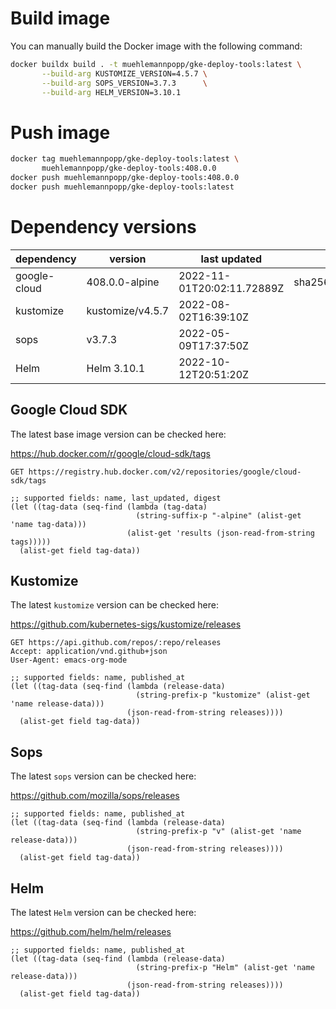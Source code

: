 
# Build image

You can manually build the Docker image with the following command:

```bash
docker buildx build . -t muehlemannpopp/gke-deploy-tools:latest \
       --build-arg KUSTOMIZE_VERSION=4.5.7 \
       --build-arg SOPS_VERSION=3.7.3      \
       --build-arg HELM_VERSION=3.10.1
```

# Push image

```bash
docker tag muehlemannpopp/gke-deploy-tools:latest \
       muehlemannpopp/gke-deploy-tools:408.0.0
docker push muehlemannpopp/gke-deploy-tools:408.0.0
docker push muehlemannpopp/gke-deploy-tools:latest
```

# Dependency versions

| dependency   | version          | last updated               | digest                                                                  |
|------------ |---------------- |-------------------------- |----------------------------------------------------------------------- |
| google-cloud | 408.0.0-alpine   | 2022-11-01T20:02:11.72889Z | sha256:f64c0f8f9a58c0821391dbb987cf567278c907c828dddc056d7f369c57177c82 |
| kustomize    | kustomize/v4.5.7 | 2022-08-02T16:39:10Z       |                                                                         |
| sops         | v3.7.3           | 2022-05-09T17:37:50Z       |                                                                         |
| Helm         | Helm 3.10.1      | 2022-10-12T20:51:20Z       |                                                                         |

## Google Cloud SDK

The latest base image version can be checked here:

<https://hub.docker.com/r/google/cloud-sdk/tags>

```restclient
GET https://registry.hub.docker.com/v2/repositories/google/cloud-sdk/tags
```

```elisp
;; supported fields: name, last_updated, digest
(let ((tag-data (seq-find (lambda (tag-data)
                            (string-suffix-p "-alpine" (alist-get 'name tag-data)))
                          (alist-get 'results (json-read-from-string tags)))))
  (alist-get field tag-data))
```

## Kustomize

The latest `kustomize` version can be checked here:

<https://github.com/kubernetes-sigs/kustomize/releases>

```restclient
GET https://api.github.com/repos/:repo/releases
Accept: application/vnd.github+json
User-Agent: emacs-org-mode
```

```elisp
;; supported fields: name, published_at
(let ((tag-data (seq-find (lambda (release-data)
                            (string-prefix-p "kustomize" (alist-get 'name release-data)))
                          (json-read-from-string releases))))
  (alist-get field tag-data))
```

## Sops

The latest `sops` version can be checked here:

<https://github.com/mozilla/sops/releases>

```elisp
;; supported fields: name, published_at
(let ((tag-data (seq-find (lambda (release-data)
                            (string-prefix-p "v" (alist-get 'name release-data)))
                          (json-read-from-string releases))))
  (alist-get field tag-data))
```

## Helm

The latest `Helm` version can be checked here:

<https://github.com/helm/helm/releases>

```elisp
;; supported fields: name, published_at
(let ((tag-data (seq-find (lambda (release-data)
                            (string-prefix-p "Helm" (alist-get 'name release-data)))
                          (json-read-from-string releases))))
  (alist-get field tag-data))
```
